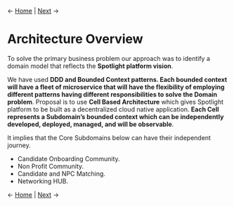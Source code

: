 <- [Home](../README.md) | [Next](./2_Arch_SpotlightContextDiagram.md) ->

# Architecture Overview 
To solve the primary business problem our approach was to identify a domain model that reflects the **Spotlight platform vision**. 

We have used **DDD and Bounded Context patterns. Each bounded context will have a fleet of microservice that will have the flexibility of employing different patterns having different responsibilities to solve the Domain problem**.
Proposal is to use **Cell Based Architecture** which gives Spotlight platform to be built as a decentralized cloud native application. **Each Cell represents a Subdomain’s bounded context which can be independently developed, deployed, managed, and will be observable**.

It implies that the Core Subdomains below can have their independent journey. 

- Candidate Onboarding Community.
- Non Profit Community. 
- Candidate and NPC Matching.
- Networking HUB.


<- [Home](../README.md) | [Next](./2_Arch_SpotlightContextDiagram.md) ->

